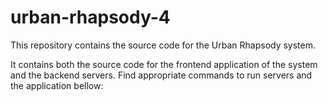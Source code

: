 # urban-rhapsody-4

This repository contains the source code for the Urban Rhapsody system.

It contains both the source code for the frontend application of the system and the backend servers. Find appropriate commands to run servers and the application bellow:

